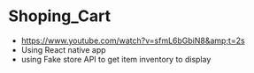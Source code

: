 # Shoping_Cart       	
* https://www.youtube.com/watch?v=sfmL6bGbiN8&amp;t=2s
* Using React native app
* using  Fake store API to get item inventory to display
